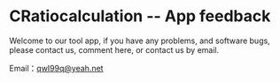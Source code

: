 # CRatiocalculation -- App feedback

Welcome to our tool app, if you have any problems, and software bugs, please contact us, comment here, or contact us by email.


Email：qwI99q@yeah.net
